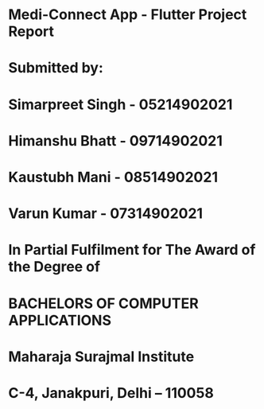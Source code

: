 # Medi-Connect App - Flutter Project Report 
# Submitted by: 
# Simarpreet Singh - 05214902021 
# Himanshu Bhatt - 09714902021 
# Kaustubh Mani - 08514902021 
# Varun Kumar - 07314902021 
#
# In Partial Fulfilment for The Award of the Degree of 
# BACHELORS OF COMPUTER APPLICATIONS
# Maharaja Surajmal Institute 
# C-4, Janakpuri, Delhi – 110058
